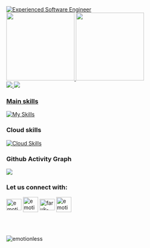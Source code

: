 
<a href="https://git.io/typing-svg">
    <img src="https://readme-typing-svg.herokuapp.com?font=Montserrat&weight=500&size=25&duration=4500&pause=500&color=D9BED1&width=435&lines=Hello%2C+it's+Faruk+Hossain;Experienced+Software+Engineer" alt="Experienced Software Engineer"/>
</a>
<div>
  <a href="https://github.com/emotionless">
  <img height="180em" src="https://github-readme-stats.vercel.app/api?username=emotionless&show_icons=true&theme=dark&include_all_commits=true&count_private=true"/>
  <img height="180em" src="https://github-readme-stats.vercel.app/api/top-langs/?username=emotionless&layout=compact&langs_count=10&theme=dark"/>
  <!--<img height="180em" src="https://github-readme-streak-stats.herokuapp.com/?user=emotionless&layout=compact&langs_count=10&theme=dark"/> -->
 </div>

<div>
  <img src="https://github-profile-trophy.vercel.app/?username=emotionless&row=2&column=3&theme=dark" />
  <img src="https://github-readme-streak-stats.herokuapp.com/?user=emotionless&theme=dark" />
</div>

### Main skills
[![My Skills](https://skillicons.dev/icons?i=java,py,regex,github,git,mysql,spring,c,cpp,swift)](https://skillicons.dev)

### Cloud skills
[![Cloud Skills](https://skillicons.dev/icons?i=aws)](https://skillicons.dev)

### Github Activity Graph
<img src="https://github-readme-activity-graph.vercel.app/graph?username=emotionless&custom_title=Faruk%27s%20GitHub%20Activity%20Graph&hide_border=true&border_radius=15&bg_color=000000&color=FFD700&line=1E90FF&point=1E90FF&area_color=000000&title_color=FFD700&area=true%22%20alt=%22GitHub%20Activity%20Graph%22" />


<h3 align="left">Let us connect with:</h3>

<p align="left">
<a href="https://linkedin.com/in/emotionless" target="blank"><img align="center" src="https://raw.githubusercontent.com/rahuldkjain/github-profile-readme-generator/master/src/images/icons/Social/linked-in-alt.svg" alt="emotionless" height="30" width="40" /></a>
<a href="https://facebook.com/emotionless.milon" target="blank"><img align="center" src="https://upload.wikimedia.org/wikipedia/en/0/04/Facebook_f_logo_%282021%29.svg" alt="emotionless.milon" height="40" width="40" /></a>
<a href="https://stackoverflow.com/users/10829805/faruk-hossain" target="blank"><img align="center" src="https://upload.wikimedia.org/wikipedia/commons/e/ef/Stack_Overflow_icon.svg" alt="faruk-hossain" height="30" width="40" /></a>
<a href="https://leetcode.com/emotionless" target="blank"><img align="center" src="https://upload.wikimedia.org/wikipedia/commons/0/0a/LeetCode_Logo_black_with_text.svg" alt="emotionless" height="40" width="40" /></a>

</p>
  
</br>
</br>

<p align="left"> <img src="https://komarev.com/ghpvc/?username=emotionless&label=Profile%20views&color=0e75b6&style=flat" alt="emotionless" /> </p>
